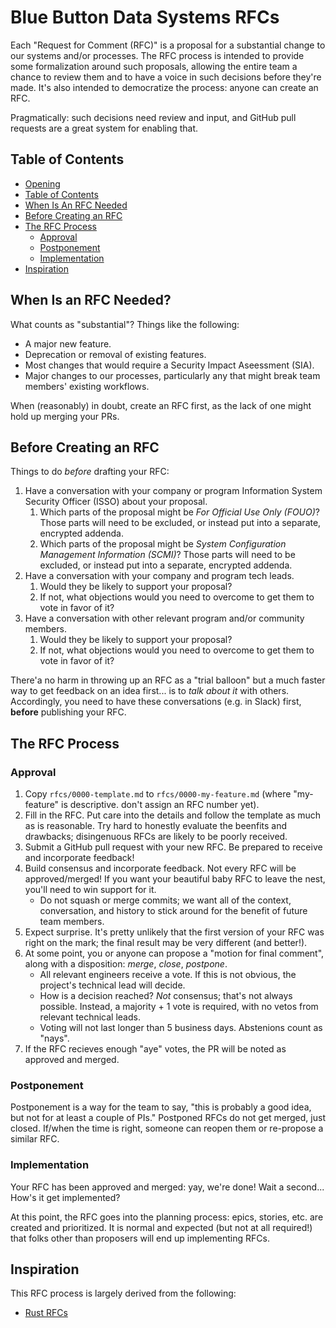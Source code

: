 # Blue Button Data Systems RFCs
[Blue Button RFCs]: #blue-button-data-rfcs

Each "Request for Comment (RFC)" is a proposal for a substantial change to our systems and/or processes. The RFC process is intended to provide some formalization around such proposals, allowing the entire team a chance to review them and to have a voice in such decisions before they're made. It's also intended to democratize the process: anyone can create an RFC.

Pragmatically: such decisions need review and input, and GitHub pull requests are a great system for enabling that.

## Table of Contents
[Table of Contents]: #table-of-contents

* [Opening](#blue-button-data-rfcs)
* [Table of Contents]
* [When Is An RFC Needed]
* [Before Creating an RFC]
* [The RFC Process]
    * [Approval]
    * [Postponement]
    * [Implementation]
* [Inspiration]

## When Is an RFC Needed?
[When Is An RFC Needed]: #when-is-an-rfc-needed

What counts as "substantial"? Things like the following:

* A major new feature.
* Deprecation or removal of existing features.
* Most changes that would require a Security Impact Aseessment (SIA).
* Major changes to our processes, particularly any that might break team members' existing workflows.

When (reasonably) in doubt, create an RFC first, as the lack of one might hold up merging your PRs.

## Before Creating an RFC
[Before Creating an RFC]: #before-creating-an-rfc

Things to do _before_ drafting your RFC:

1. Have a conversation with your company or program Information System Security Officer (ISSO) about your proposal.
    1. Which parts of the proposal might be _For Official Use Only (FOUO)_? Those parts will need to be excluded, or instead put into a separate, encrypted addenda.
    2. Which parts of the proposal might be _System Configuration Management Information (SCMI)_? Those parts will need to be excluded, or instead put into a separate, encrypted addenda.
2. Have a conversation with your company and program tech leads.
    1. Would they be likely to support your proposal?
    2. If not, what objections would you need to overcome to get them to vote in favor of it?
3. Have a conversation with other relevant program and/or community members.
    1. Would they be likely to support your proposal?
    2. If not, what objections would you need to overcome to get them to vote in favor of it?

There'a no harm in throwing up an RFC as a "trial balloon" but a much faster way to get feedback on an idea first... is to _talk about it_ with others. Accordingly, you need to have these conversations (e.g. in Slack) first, **before** publishing your RFC.

## The RFC Process
[The RFC Process]: #the-rfc-process

### Approval
[Approval]: #approval

1. Copy `rfcs/0000-template.md` to `rfcs/0000-my-feature.md` (where "my-feature" is descriptive. don't assign an RFC number yet).
2. Fill in the RFC. Put care into the details and follow the template as much as is reasonable. Try hard to honestly evaluate the beenfits and drawbacks; disingenuous RFCs are likely to be poorly received.
3. Submit a GitHub pull request with your new RFC. Be prepared to receive and incorporate feedback!
4. Build consensus and incorporate feedback. Not every RFC will be approved/merged! If you want your beautiful baby RFC to leave the nest, you'll need to win support for it.
    * Do not squash or merge commits; we want all of the context, conversation, and history to stick around for the benefit of future team members.
5. Expect surprise. It's pretty unlikely that the first version of your RFC was right on the mark; the final result may be very different (and better!).
6. At some point, you or anyone can propose a "motion for final comment", along with a disposition: *merge*, *close*, *postpone*.
    * All relevant engineers receive a vote. If this is not obvious, the project's technical lead will decide.
    * How is a decision reached? *Not* consensus; that's not always possible. Instead, a majority + 1 vote is required, with no vetos from relevant technical leads.
    * Voting will not last longer than 5 business days. Abstenions count as "nays".
7. If the RFC recieves enough "aye" votes, the PR will be noted as approved and merged.

### Postponement
[Postponement]: #postponement

Postponement is a way for the team to say, "this is probably a good idea, but not for at least a couple of PIs." Postponed RFCs do not get merged, just closed. If/when the time is right, someone can reopen them or re-propose a similar RFC.

### Implementation
[Implementation]: #implementation

Your RFC has been approved and merged: yay, we're done! Wait a second... How's it get implemented?

At this point, the RFC goes into the planning process: epics, stories, etc. are created and prioritized. It is normal and expected (but not at all required!) that folks other than proposers will end up implementing RFCs.

## Inspiration
[Inspiration]: #inspiration

This RFC process is largely derived from the following:

* [Rust RFCs](https://github.com/rust-lang/rfcs)
